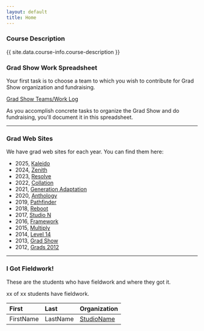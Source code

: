 ```yaml
---
layout: default
title: Home
---
```

### Course Description
{{ site.data.course-info.course-description }}

### Grad Show Work Spreadsheet

Your first task is to choose a team to which you wish to contribute for Grad Show organization and fundraising.

<a href="{{ site.data.course-info.work-spreadsheet }}" title="Open the spreadsheet." target="_blank" class="medium">Grad Show Teams/Work Log</a>

As you accomplish concrete tasks to organize the Grad Show and do fundraising, you'll document it in this spreadsheet.

---- 

### Grad Web Sites

We have grad web sites for each year. You can find them here:

- 2025, [Kaleido](https://2025.grads.algonquindesign.ca)
- 2024, [Zenith](https://2024.grads.algonquindesign.ca)
- 2023, [Resolve](https://2023.grads.algonquindesign.ca)
- 2022, [Collation](https://2022.grads.algonquindesign.ca)
- 2021, [Generation Adaptation](https://2021.grads.algonquindesign.ca)
- 2020, [Anthology](https://2020.grads.algonquindesign.ca)
- 2019, [Pathfinder](https://2019.grads.algonquindesign.ca)
- 2018, [Reboot](http://2018.grads.algonquindesign.ca)
- 2017, [Studio N](https://2017.grads.algonquindesign.ca)
- 2016, [Framework](https://2016.grads.algonquindesign.ca)
- 2015, [Multiply](https://2015.grads.algonquindesign.ca)
- 2014, [Level 14](https://2014.grads.algonquindesign.ca)
- 2013, [Grad Show](https://2013.grads.algonquindesign.ca)
- 2012, [Grads 2012](https://2012.grads.algonquindesign.ca)
 
---- 

### I Got Fieldwork!

These are the students who have fieldwork and where they got it.

xx of xx students have fieldwork.

|First|Last|Organization|
|:----|:----|:----|
|FirstName|LastName|[StudioName](https://www.apple.ca)|
